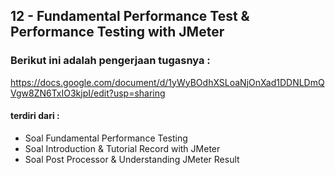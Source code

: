 ## 12 - Fundamental Performance Test & Performance Testing with JMeter
### Berikut ini adalah pengerjaan tugasnya : 
https://docs.google.com/document/d/1yWyBOdhXSLoaNjOnXad1DDNLDmQVgw8ZN6TxIO3kjpI/edit?usp=sharing

#### terdiri dari :
- Soal Fundamental Performance Testing
- Soal Introduction & Tutorial Record with JMeter
- Soal Post Processor & Understanding JMeter Result
